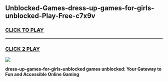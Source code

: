 
## Unblocked-Games-dress-up-games-for-girls-unblocked-Play-Free-c7x9v
<h3>
<a href="https://premium76.site?title=dress-up-games-for-girls-unblocked&ref=10A">CLICK TO PLAY</a></h3>
<hr>

<h3>
<a href="https://premium76.site?title=dress-up-games-for-girls-unblocked&ref=10A">CLICK 2 PLAY</a>
  
</h3>

<a href="https://premium76.site?title=dress-up-games-for-girls-unblocked&ref=10A"><img src="https://clearcache.store/games.png"></a>


**dress-up-games-for-girls-unblocked games unblocked: Your Gateway to Fun and Accessible Online Gaming**
